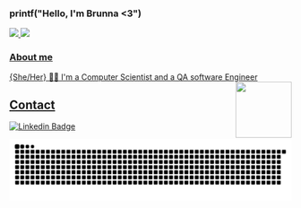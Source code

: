 ### printf("Hello, I'm Brunna <3")  
<div>
<a href="https://github.com/bbrecht02">
  <img height="180em" src="https://github-readme-stats-eight-theta.vercel.app/api?username=bbrecht02&show_icons=true&theme=dracula&include_all_commits=true&count_private=true"/>
  <img height="180em" src="https://github-readme-stats-eight-theta.vercel.app/api/top-langs/?username=bbrecht02&layout=compact&langs_count=8&theme=dracula"/>
</div>

### About me
{She/Her} 🏳️‍⚧️
I'm a Computer Scientist and a QA software Engineer
<img align="right" src="https://media.giphy.com/media/LmNwrBhejkK9EFP504/giphy.gif" width="100" height="100">

## Contact
[![Linkedin Badge](https://img.shields.io/badge/-LinkedIn-blue?style=flat-square&logo=Linkedin&logoColor=white&link=https://www.linkedin.com/in/bgcorreia/)](https://www.linkedin.com/in/bgcorreia/)
  
  ![Snake animation](https://github.com/bbrecht02/bbrecht02/blob/output/github-contribution-grid-snake.svg)
